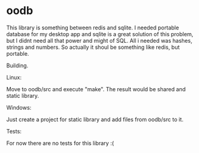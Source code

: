 oodb
====

This library is something between redis and sqlite.
I needed portable database for my desktop app and sqlite is a great solution
of this problem, but I didnt need all that power and might of SQL. All i needed
was hashes, strings and numbers. So actually it shoul be something like redis,
but portable.

Building.

Linux:

Move to oodb/src and execute "make". The result would be shared and static
library.

Windows:

Just create a project for static library and add files from oodb/src to it.


Tests:

For now there are no tests for this library :(
